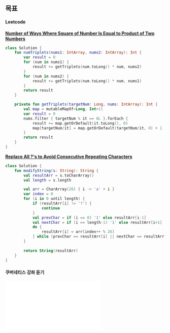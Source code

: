 ## 목표

#### Leetcode

**[Number of Ways Where Square of Number Is Equal to Product of Two Numbers](https://leetcode.com/problems/number-of-ways-where-square-of-number-is-equal-to-product-of-two-numbers/)**

```kotlin
class Solution {
    fun numTriplets(nums1: IntArray, nums2: IntArray): Int {
        var result = 0
        for (num in nums1) {
            result += getTriplets(num.toLong() * num, nums2)
        }
        for (num in nums2) {
            result += getTriplets(num.toLong() * num, nums1)
        }
        return result
    }

    private fun getTriplets(targetNum: Long, nums: IntArray): Int {
        val map = mutableMapOf<Long, Int>()
        var result = 0
        nums.filter { targetNum % it == 0L }.forEach { 
            result += map.getOrDefault(it.toLong(), 0)
            map[targetNum/it] = map.getOrDefault(targetNum/it, 0) + 1
        }
        return result
    }
}
```



**[Replace All ?'s to Avoid Consecutive Repeating Characters](https://leetcode.com/problems/replace-all-s-to-avoid-consecutive-repeating-characters/)**

```kotlin
class Solution {
    fun modifyString(s: String): String {
        val resultArr = s.toCharArray()
        val length = s.length

        val arr = CharArray(26) { i -> 'a' + i }
        var index = 0
        for (i in 0 until length) {
            if (resultArr[i] != '?') {
                continue
            }
            val prevChar = if (i == 0) '1' else resultArr[i-1]
            val nextChar = if (i == length-1) '1' else resultArr[i+1]
            do {
                resultArr[i] = arr[index++ % 26]
            } while (prevChar == resultArr[i] || nextChar == resultArr[i])
        }
        
        return String(resultArr)
    }
}
```



#### 쿠버네티스 강좌 듣기

![k8s-inflearn](./k8s-inflearn.md)

